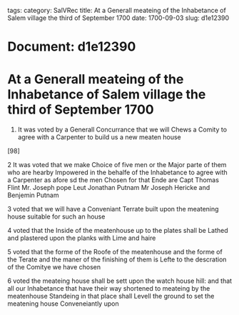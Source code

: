 tags: 
category: SalVRec
title: At a Generall meateing of the Inhabetance of Salem village the third of September 1700
date: 1700-09-03
slug: d1e12390




# Document: d1e12390


# At a Generall meateing of the Inhabetance of Salem village the third of September 1700

1. It was voted by a Generall Concurrance that we will Chews a Comity to agree with a Carpenter to build us a new meaten house

[98]

2 It was voted that we make Choice of five men or the Major parte of them who are hearby Impowered in the behalfe of the Inhabetance to agree with a Carpenter as afore sd the men Chosen for that Ende are Capt Thomas Flint Mr. Joseph pope Leut Jonathan Putnam Mr Joseph Hericke and Benjemin Putnam

3 voted that we will have a Conveniant Terrate built upon the meatening house suitable for such an house

4 voted that the Inside of the meatenhouse up to the plates shall be Lathed and plastered upon the planks with Lime and haire

5 voted that the forme of the Roofe of the meatenhouse and the forme of the Terate and the maner of the finishing of them is Lefte to the descration of the Comitye we have chosen

6 voted the meateing house shall be sett upon the watch house hill: and that all our Inhabetance that have their way shortened to meateing by the meatenhouse Standeing in that place shall Levell the ground to set the meatening house Conveneiantly upon
